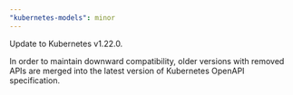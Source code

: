 ```yaml
---
"kubernetes-models": minor
---
```


Update to Kubernetes v1.22.0.

In order to maintain downward compatibility, older versions with removed APIs
are merged into the latest version of Kubernetes OpenAPI specification.
